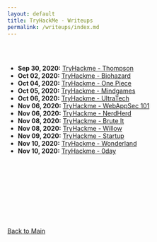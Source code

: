 ```yaml
---
layout: default
title: TryHackMe - Writeups
permalink: /writeups/index.md
---
```


<br>
<br>

- **Sep 30, 2020:** [TryHackme - Thompson](../thm/thompson.md)
- **Oct 02, 2020:** [TryHackme - Biohazard](../thm/Biohazard.md)
- **Oct 04, 2020:** [TryHackme - One Piece](../thm/one_piece.md)
- **Oct 05, 2020:** [TryHackme - Mindgames](../thm/Mindgames.md)
- **Oct 06, 2020:** [TryHackme - UltraTech](../thm/UltraTech.md)
- **Nov 06, 2020:** [TryHackme - WebAppSec 101](../thm/WebAppSec_101.md)
- **Nov 06, 2020:** [TryHackme - NerdHerd](../thm/nerdherd.md)
- **Nov 08, 2020:** [TryHackme - Brute It](../thm/brute_it.md)
- **Nov 08, 2020:** [TryHackme - Willow](../thm/willow.md)
- **Nov 09, 2020:** [TryHackme - Startup](../thm/startup.md)
- **Nov 10, 2020:** [TryHackme - Wonderland](../thm/wonderland.md)
- **Nov 10, 2020:** [TryHackme - 0day](../thm/0day.md)

<br>
<br>
<br>
<br>
<br>
<br>
<br>
<br>


[Back to Main](https://bvr0n.github.io/)

